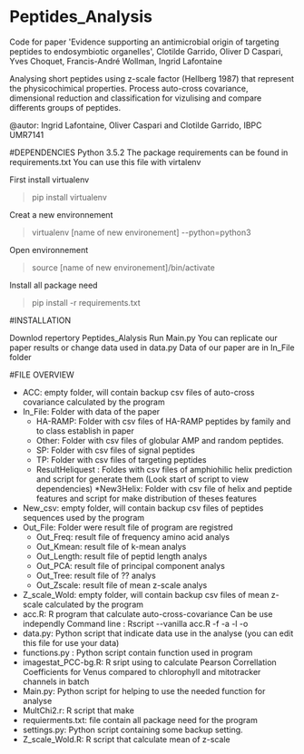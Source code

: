 # Peptides_Analysis

Code for paper 'Evidence supporting an antimicrobial origin of targeting peptides to endosymbiotic organelles', Clotilde Garrido, Oliver D Caspari, Yves Choquet, Francis-André Wollman, Ingrid Lafontaine

Analysing short peptides using z-scale factor (Hellberg 1987) that represent the physicochimical properties. 
Process auto-cross covariance, dimensional reduction and classification for vizulising and compare differents groups of peptides.

@autor: Ingrid Lafontaine, Oliver Caspari and Clotilde Garrido, IBPC UMR7141

#DEPENDENCIES
Python 3.5.2
The package requirements can be found in requirements.txt
You can use this file with virtalenv

First install virtualenv
> pip install virtualenv

Creat a new environnement
> virtualenv [name of new environement] --python=python3

Open environnement
> source [name of new environement]/bin/activate

Install all package need
> pip install -r requirements.txt

#INSTALLATION

Downlod repertory Peptides_Alalysis
Run Main.py
You can replicate our paper results or change data used in data.py
Data of our paper are in In_File folder

#FILE OVERVIEW
* ACC: empty folder, will contain backup csv files of auto-cross covariance calculated by the program
* In_File: Folder with data of the paper
	- HA-RAMP: Folder with csv files of HA-RAMP peptides by family and to class establish in paper
	- Other: Folder with csv files of globular AMP and random peptides.
	- SP: Folder with csv files of signal peptides 
	- TP: Folder with csv files of targeting peptides
	- ResultHeliquest : Foldes with csv files of amphiohilic helix prediction and script for generate them (Look start of script to view dependencies) 
*New3Helix: Folder with csv file of helix and peptide features and script for make distribution of theses features
* New_csv: empty folder, will contain backup csv files of peptides sequences used by the program
* Out_File: Folder were result file of program are registred
	- Out_Freq: result file of frequency amino acid analys
	- Out_Kmean: result file of k-mean analys
	- Out_Length: result file of peptid length analys
	- Out_PCA: result file of principal component analys
	- Out_Tree: result file of ?? analys
	- Out_Zscale: result file of mean z-scale analys
* Z_scale_Wold: empty folder, will contain backup csv files of mean z-scale calculated by the program
* acc.R: R program that calculate auto-cross-covariance
Can be use independly Command line : Rscript --vanilla acc.R -f <csv-file> -a <column-name> -l <lag> -o <out-file>
* data.py: Python script that indicate data use in the analyse (you can edit this file for use your data)
* functions.py : Python script contain function used in program 
* imagestat_PCC-bg.R: R sript using to calculate Pearson Correllation Coefficients for Venus compared to chlorophyll and mitotracker channels in batch
* Main.py: Python script for helping to use the needed function for analyse
* MultChi2.r: R script that make 
* requierments.txt: file contain all package need for the program
* settings.py: Python script containing some backup setting. 
* Z_scale_Wold.R: R script that calculate mean of z-scale

